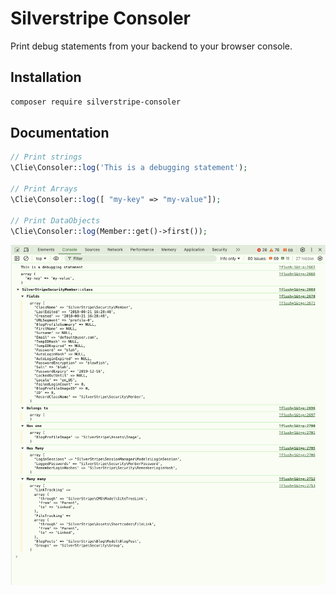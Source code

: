 # Silverstripe Consoler

Print debug statements from your backend to your browser console.

## Installation

```sh
composer require silverstripe-consoler
```

## Documentation

```php
// Print strings
\Clie\Consoler::log('This is a debugging statement');

// Print Arrays
\Clie\Consoler::log([ "my-key" => "my-value"]);

// Print DataObjects
\Clie\Consoler::log(Member::get()->first());
```


![screenshot](./doc/screenshot.png)
